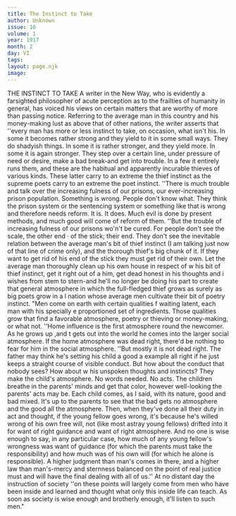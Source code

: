```yaml
---
title: The Instinct to Take
author: Unknown
issue: 10
volume: 1
year: 1917
month: 2
day: VI
tags:
layout: page.njk
image:
---
```

THE INSTINCT TO TAKE   A writer in the New Way, who is evidently a farsighted philosopher of acute perception as to the frailties of humanity in general, has voiced his views on certain matters that   are worthy of more than passing notice. Referring to the average man in this country and his money-making lust as above that of other nations, the writer asserts that ''every man has more or less instinct to take, on occasion, what isn't his. In some it becomes rather strong and they yield to it in some small ways. They do shadyish things. In some it is rather stronger, and they yield more. In some it is again stronger. They step over a certain line, under pressure of need or desire, make a bad break-and get into trouble. In a few it entirely runs them, and these are the habitual and apparently incurable thieves of various kinds. These latter carry to an extreme the thief instinct as the supreme poets carry to an extreme the poet instinct.   ''There is much trouble and talk over the increasing fulness of our prisons, our ever-increasing prison population. Something is wrong. People don't know what. They think the prison system or the sentencing system or something like that is wrong and therefore needs reform. It is. It does. Much evil is done by present methods, and much good will come of reform of them.   ''But the trouble of increasing fulness of our prisons wo'n't be cured. For people don't see the scale, the other end · of the stick; their end. They don't see the inevitable relation between the average man's bit   of thief instinct (I am talking just now of that line of crime only), and the thorough thief's big chunk of it. If they want to get rid of his end of the stick they must get rid of their own. Let the average man thoroughly clean up his own house in respect of w his bit of thief instinct, get it right out of a him, get dead honest in his thoughts and i wishes from stem to stern-and he'll no longer be doing his part to create that general atmosphere in which the full-fledged thief grows as surely as big poets grow in a l nation whose average men cultivate their bit of poetry instinct.   "Men come on earth with certain qualities f waiting latent, each man with his specially e proportioned set of ingredients. Those qualities grow that find a favorable atmosphere, poetry or thieving or money-making, or what not.   ''Home influence is the first atmosphere round the newcomer. As he grows up ,and t   gets out into the world he comes into the larger social atmosphere. If the home atmosphere was dead right, there'd be nothing to fear for him in the social atmosphere.   ''But mostly it is not dead right. The father may think he's setting his child a good a   example all right if he just keeps a straight course of visible conduct. But how about   the conduct that nobody sees? How about w his unspoken thoughts and instincts? They  make the child's atmosphere. No words needed. No acts. The children breathe in the parents' minds and get that color, however well-looking the parents' acts may be. Each child comes, as I said, with its nature, good and bad mixed. It's up to the parents to see that the bad gets no atmosphere and   the good all the atmosphere. Then, when they've done all their duty in act and thought, if the young fellow goes wrong, it's because he's willed wrong of his own free will, not (like most astray young fellows) drifted into it for want of right guidance and want of right atmosphere. And no one is wise enough to say, in any particular case, how much of any young fellow's wrongness was want of guidance (for which the parents must take the responsibility) and how much was of his   own will (for which he alone is responsible).   A higher judgment than man's comes in there, and a higher law than man's-mercy and sternness balanced on the point of real justice must and will have the final dealing with all of us.''   At no distant day the instruction of society ''on these points will largely come from men   who have been inside and learned and thought what only this inside life can teach. As soon as society is wise enough and brotherly enough, it'll listen to such men."       


